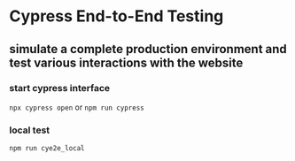 # Cypress End-to-End Testing
## simulate a complete production environment and test various interactions with the website

### start cypress interface
```npx cypress open```
or
```npm run cypress```

### local test
```npm run cye2e_local```
